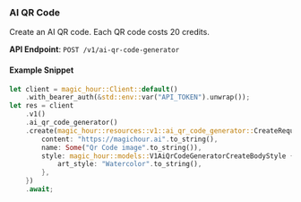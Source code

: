 
### AI QR Code <a name="create"></a>

Create an AI QR code. Each QR code costs 20 credits.

**API Endpoint**: `POST /v1/ai-qr-code-generator`

#### Example Snippet

```rust
let client = magic_hour::Client::default()
    .with_bearer_auth(&std::env::var("API_TOKEN").unwrap());
let res = client
    .v1()
    .ai_qr_code_generator()
    .create(magic_hour::resources::v1::ai_qr_code_generator::CreateRequest {
        content: "https://magichour.ai".to_string(),
        name: Some("Qr Code image".to_string()),
        style: magic_hour::models::V1AiQrCodeGeneratorCreateBodyStyle {
            art_style: "Watercolor".to_string(),
        },
    })
    .await;
```
